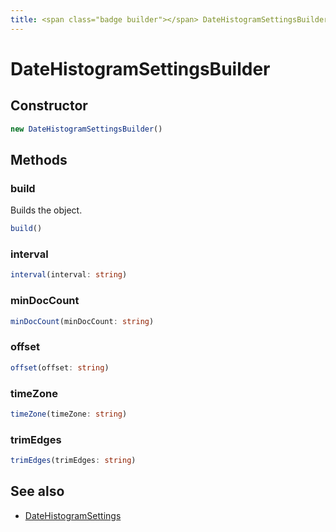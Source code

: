```yaml
---
title: <span class="badge builder"></span> DateHistogramSettingsBuilder
---
```

# <span class="badge builder"></span> DateHistogramSettingsBuilder

## Constructor

```typescript
new DateHistogramSettingsBuilder()
```
## Methods

### <span class="badge object-method"></span> build

Builds the object.

```typescript
build()
```

### <span class="badge object-method"></span> interval

```typescript
interval(interval: string)
```

### <span class="badge object-method"></span> minDocCount

```typescript
minDocCount(minDocCount: string)
```

### <span class="badge object-method"></span> offset

```typescript
offset(offset: string)
```

### <span class="badge object-method"></span> timeZone

```typescript
timeZone(timeZone: string)
```

### <span class="badge object-method"></span> trimEdges

```typescript
trimEdges(trimEdges: string)
```

## See also

 * <span class="badge object-type-interface"></span> [DateHistogramSettings](./object-DateHistogramSettings.md)
